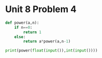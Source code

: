 # Unit 8 Problem 4
```.py
def power(a,n):
    if n==0:
        return 1
    else:
        return a*power(a,n-1)

print(power(float(input()),int(input())))
```

